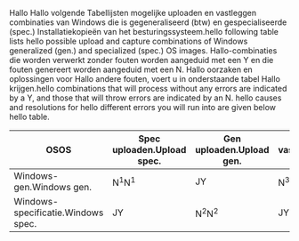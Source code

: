 <span data-ttu-id="ea8b6-101">Hallo Hallo volgende Tabellijsten mogelijke uploaden en vastleggen combinaties van Windows die is gegeneraliseerd (btw) en gespecialiseerde (spec.) Installatiekopieën van het besturingssysteem.</span><span class="sxs-lookup"><span data-stu-id="ea8b6-101">hello following table lists hello possible upload and capture combinations of Windows generalized (gen.) and specialized (spec.) OS images.</span></span> <span data-ttu-id="ea8b6-102">Hallo-combinaties die worden verwerkt zonder fouten worden aangeduid met een Y en die fouten genereert worden aangeduid met een N. Hallo oorzaken en oplossingen voor Hallo andere fouten, voert u in onderstaande tabel Hallo krijgen.</span><span class="sxs-lookup"><span data-stu-id="ea8b6-102">hello combinations that will process without any errors are indicated by a Y, and those that will throw errors are indicated by an N. hello causes and resolutions for hello different errors you will run into are given below hello table.</span></span>

| <span data-ttu-id="ea8b6-103">OS</span><span class="sxs-lookup"><span data-stu-id="ea8b6-103">OS</span></span> | <span data-ttu-id="ea8b6-104">Spec uploaden.</span><span class="sxs-lookup"><span data-stu-id="ea8b6-104">Upload spec.</span></span> | <span data-ttu-id="ea8b6-105">Gen uploaden.</span><span class="sxs-lookup"><span data-stu-id="ea8b6-105">Upload gen.</span></span> | <span data-ttu-id="ea8b6-106">Spec vastleggen.</span><span class="sxs-lookup"><span data-stu-id="ea8b6-106">Capture spec.</span></span> | <span data-ttu-id="ea8b6-107">Gen vastleggen.</span><span class="sxs-lookup"><span data-stu-id="ea8b6-107">Capture gen.</span></span> |
| --- | --- | --- | --- | --- |
| <span data-ttu-id="ea8b6-108">Windows-gen.</span><span class="sxs-lookup"><span data-stu-id="ea8b6-108">Windows gen.</span></span> |<span data-ttu-id="ea8b6-109">N<sup>1</sup></span><span class="sxs-lookup"><span data-stu-id="ea8b6-109">N<sup>1</sup></span></span> |<span data-ttu-id="ea8b6-110">J</span><span class="sxs-lookup"><span data-stu-id="ea8b6-110">Y</span></span> |<span data-ttu-id="ea8b6-111">N<sup>3</sup></span><span class="sxs-lookup"><span data-stu-id="ea8b6-111">N<sup>3</sup></span></span> |<span data-ttu-id="ea8b6-112">J</span><span class="sxs-lookup"><span data-stu-id="ea8b6-112">Y</span></span> |
| <span data-ttu-id="ea8b6-113">Windows-specificatie.</span><span class="sxs-lookup"><span data-stu-id="ea8b6-113">Windows spec.</span></span> |<span data-ttu-id="ea8b6-114">J</span><span class="sxs-lookup"><span data-stu-id="ea8b6-114">Y</span></span> |<span data-ttu-id="ea8b6-115">N<sup>2</sup></span><span class="sxs-lookup"><span data-stu-id="ea8b6-115">N<sup>2</sup></span></span> |<span data-ttu-id="ea8b6-116">J</span><span class="sxs-lookup"><span data-stu-id="ea8b6-116">Y</span></span> |<span data-ttu-id="ea8b6-117">N<sup>4</sup></span><span class="sxs-lookup"><span data-stu-id="ea8b6-117">N<sup>4</sup></span></span> |

